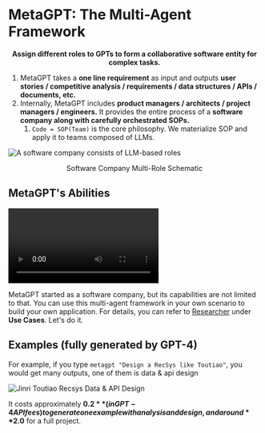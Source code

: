# MetaGPT: The Multi-Agent Framework

<p align="center">
<b>Assign different roles to GPTs to form a collaborative software entity for complex tasks.</b>
</p>

1. MetaGPT takes a **one line requirement** as input and outputs **user stories / competitive analysis / requirements / data structures / APIs / documents, etc.**
2. Internally, MetaGPT includes **product managers / architects / project managers / engineers.** It provides the entire process of a **software company along with carefully orchestrated SOPs.**
   1. `Code = SOP(Team)` is the core philosophy. We materialize SOP and apply it to teams composed of LLMs.

![A software company consists of LLM-based roles](../../../public/image/software_company_cd.jpg)

<p align="center">Software Company Multi-Role Schematic</p>

## MetaGPT's Abilities

<video  controls>
  <source src="https://github.com/geekan/MetaGPT/assets/34952977/34345016-5d13-489d-b9f9-b82ace413419" type="video/mp4">
</video>

MetaGPT started as a software company, but its capabilities are not limited to that. You can use this multi-agent framework in your own scenario to build your own application. For details, you can refer to [Researcher](../use_cases/agent/researcher) under **Use Cases**. Let's do it.

## Examples (fully generated by GPT-4)

For example, if you type `metagpt "Design a RecSys like Toutiao"`, you would get many outputs, one of them is data & api design

![Jinri Toutiao Recsys Data & API Design](../../../public/image/data_api_design.png)

It costs approximately **$0.2** (in GPT-4 API fees) to generate one example with analysis and design, and around **$2.0** for a full project.
